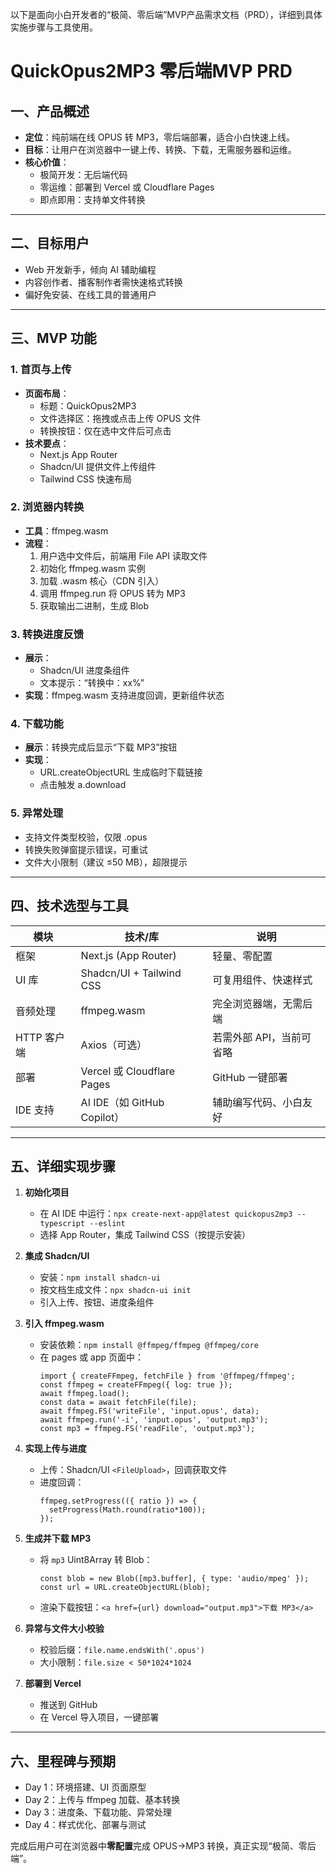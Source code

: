 以下是面向小白开发者的“极简、零后端”MVP产品需求文档（PRD），详细到具体实施步骤与工具使用。

# QuickOpus2MP3 零后端MVP PRD

## 一、产品概述
- **定位**：纯前端在线 OPUS 转 MP3，零后端部署，适合小白快速上线。  
- **目标**：让用户在浏览器中一键上传、转换、下载，无需服务器和运维。  
- **核心价值**：  
  - 极简开发：无后端代码  
  - 零运维：部署到 Vercel 或 Cloudflare Pages  
  - 即点即用：支持单文件转换  

***

## 二、目标用户
- Web 开发新手，倾向 AI 辅助编程  
- 内容创作者、播客制作者需快速格式转换  
- 偏好免安装、在线工具的普通用户  

***

## 三、MVP 功能

### 1. 首页与上传
- **页面布局**：  
  - 标题：QuickOpus2MP3  
  - 文件选择区：拖拽或点击上传 OPUS 文件  
  - 转换按钮：仅在选中文件后可点击  
- **技术要点**：  
  - Next.js App Router  
  - Shadcn/UI 提供文件上传组件  
  - Tailwind CSS 快速布局  

### 2. 浏览器内转换
- **工具**：ffmpeg.wasm  
- **流程**：  
  1. 用户选中文件后，前端用 File API 读取文件  
  2. 初始化 ffmpeg.wasm 实例  
  3. 加载 .wasm 核心（CDN 引入）  
  4. 调用 ffmpeg.run 将 OPUS 转为 MP3  
  5. 获取输出二进制，生成 Blob  

### 3. 转换进度反馈
- **展示**：  
  - Shadcn/UI 进度条组件  
  - 文本提示：“转换中：xx%”  
- **实现**：ffmpeg.wasm 支持进度回调，更新组件状态  

### 4. 下载功能
- **展示**：转换完成后显示“下载 MP3”按钮  
- **实现**：  
  - URL.createObjectURL 生成临时下载链接  
  - 点击触发 a.download  

### 5. 异常处理
- 支持文件类型校验，仅限 .opus  
- 转换失败弹窗提示错误，可重试  
- 文件大小限制（建议 ≤50 MB），超限提示  

***

## 四、技术选型与工具

| 模块       | 技术/库                  | 说明                                |
| ---------- | ------------------------ | ----------------------------------- |
| 框架       | Next.js (App Router)     | 轻量、零配置                        |
| UI 库      | Shadcn/UI + Tailwind CSS | 可复用组件、快速样式                |
| 音频处理   | ffmpeg.wasm              | 完全浏览器端，无需后端              |
| HTTP 客户端| Axios（可选）            | 若需外部 API，当前可省略            |
| 部署       | Vercel 或 Cloudflare Pages | GitHub 一键部署                     |
| IDE 支持   | AI IDE（如 GitHub Copilot） | 辅助编写代码、小白友好           |

***

## 五、详细实现步骤

1. **初始化项目**  
   - 在 AI IDE 中运行：`npx create-next-app@latest quickopus2mp3 --typescript --eslint`  
   - 选择 App Router，集成 Tailwind CSS（按提示安装）  

2. **集成 Shadcn/UI**  
   - 安装：`npm install shadcn-ui`  
   - 按文档生成文件：`npx shadcn-ui init`  
   - 引入上传、按钮、进度条组件  

3. **引入 ffmpeg.wasm**  
   - 安装依赖：`npm install @ffmpeg/ffmpeg @ffmpeg/core`  
   - 在 pages 或 app 页面中：  
     ```tsx
     import { createFFmpeg, fetchFile } from '@ffmpeg/ffmpeg';
     const ffmpeg = createFFmpeg({ log: true });
     await ffmpeg.load();
     const data = await fetchFile(file);
     await ffmpeg.FS('writeFile', 'input.opus', data);
     await ffmpeg.run('-i', 'input.opus', 'output.mp3');
     const mp3 = ffmpeg.FS('readFile', 'output.mp3');
     ```
4. **实现上传与进度**  
   - 上传：Shadcn/UI `<FileUpload>`，回调获取文件  
   - 进度回调：  
     ```tsx
     ffmpeg.setProgress(({ ratio }) => {
       setProgress(Math.round(ratio*100));
     });
     ```
5. **生成并下载 MP3**  
   - 将 `mp3` Uint8Array 转 Blob：  
     ```tsx
     const blob = new Blob([mp3.buffer], { type: 'audio/mpeg' });
     const url = URL.createObjectURL(blob);
     ```
   - 渲染下载按钮：`<a href={url} download="output.mp3">下载 MP3</a>`

6. **异常与文件大小校验**  
   - 校验后缀：`file.name.endsWith('.opus')`  
   - 大小限制：`file.size < 50*1024*1024`  

7. **部署到 Vercel**  
   - 推送到 GitHub  
   - 在 Vercel 导入项目，一键部署  

***

## 六、里程碑与预期

- Day 1：环境搭建、UI 页面原型  
- Day 2：上传与 ffmpeg 加载、基本转换  
- Day 3：进度条、下载功能、异常处理  
- Day 4：样式优化、部署与测试  

完成后用户可在浏览器中**零配置**完成 OPUS→MP3 转换，真正实现“极简、零后端”。